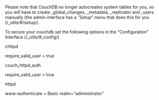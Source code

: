 Please note that CouchDB no longer autocreates system tables for you, so you will have to create _global_changes, _metadata, _replicator and _users manually (the admin interface has a "Setup" menu that does this for you (<YOURDOMAIN>/_utils/#/setup)).

To secure your couchdb set the following options in the "Configuration" Interface (<YOURDOMAIN>/_utils/#_config/)
  
chttpd

require_valid_user = true

couch_httpd_auth

require_valid_user = true

httpd

www-authenticate = Basic realm="administrator"
